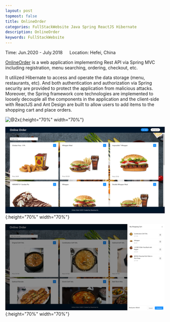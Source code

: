 ```yaml
---
layout: post
topmost: false
title: OnlineOrder
categories: FullStackWebsite Java Spring ReactJS Hibernate
description: OnlineOrder
keywords: FullStackWebsite
---
```


Time: Jun.2020 - July.2018 &emsp; Location: Hefei, China

[OnlineOrder](https://github.com/Leluth/OnlineOrder) is a web application implementing Rest API via Spring MVC including registration, menu searching, ordering, checkout, etc.

It utilized Hibernate to access and operate the data storage (menu, restaurants, etc). 
And both authentication and authorization via Spring security are provided to protect the application from malicious attacks.
Moreover, the Spring framework core technologies are implemented to loosely decouple all the components in the application and 
the client-side with ReactJS and Ant Design are built to allow users to add items to the shopping cart and place orders.

![@2x](/images/posts/java/onlineorder-login.png){:height="70%" width="70%"}

![@2x](/images/posts/java/onlineorder-home.png){:height="70%" width="70%"}

![@2x](/images/posts/java/onlineorder-checkout.png){:height="70%" width="70%"}
